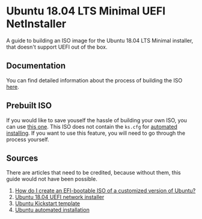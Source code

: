 # Ubuntu 18.04 LTS Minimal UEFI NetInstaller

A guide to building an ISO image for the Ubuntu 18.04 LTS Minimal installer, that doesn't support UEFI out of the box.

## Documentation

You can find detailed information about the process of building the ISO [here](DOC.md).

## Prebuilt ISO

If you would like to save youself the hassle of building your own ISO, you can use [this one](Ubuntu18.04LTSMinimalUEFINetInstallerUnscripted.iso). This ISO does not contain the `ks.cfg` for [automated installing](https://help.ubuntu.com/lts/installation-guide/i386/ch04s06.html). If you want to use this feature, you will need to go through the process yourself.

## Sources

There are articles that need to be credited, because without them, this guide would not have been possible.

1. [How do I create an EFI-bootable ISO of a customized version of Ubuntu?](https://askubuntu.com/questions/457528/how-do-i-create-an-efi-bootable-iso-of-a-customized-version-of-ubuntu)
2. [Ubuntu 18.04 UEFI network installer](https://noobient.com/2019/06/25/ubuntu-18-04-uefi-network-installer/)
3. [Ubuntu Kickstart template](https://github.com/vrillusions/ubuntu-kickstart/blob/master/18.04/ks-1804-minimalvm.cfg)
4. [Ubuntu automated installation](https://help.ubuntu.com/lts/installation-guide/i386/ch04s06.html)
